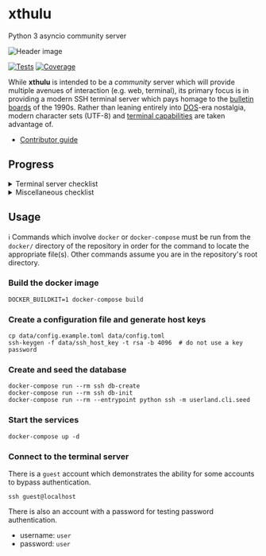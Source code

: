 # xthulu

Python 3 asyncio community server

![Header image](https://github.com/haliphax/xthulu/raw/assets/xthulu.jpg)

[![Tests](https://github.com/haliphax/xthulu/actions/workflows/tests.yml/badge.svg)](https://github.com/haliphax/xthulu/actions/workflows/tests.yml)
[![Coverage](https://img.shields.io/coverallsCoverage/github/haliphax/xthulu?label=Coverage)](https://coveralls.io/github/haliphax/xthulu)

While **xthulu** is intended to be a _community_ server which will provide
multiple avenues of interaction (e.g. web, terminal), its primary focus is in
providing a modern SSH terminal server which pays homage to the
[bulletin boards] of the 1990s. Rather than leaning entirely into [DOS]-era
nostalgia, modern character sets (UTF-8) and [terminal capabilities] are taken
advantage of.

- [Contributor guide]

## Progress

<details>
<summary>Terminal server checklist</summary>

### Terminal server

- [x] SSH server
- [x] PROXY v1 support
- [ ] SCP subsystem
- [ ] SFTP subsystem
- [x] Userland script stack
  - [x] Goto
  - [x] Gosub
  - [x] Exception handling
- [x] Terminal library ([Blessed])
  - [x] Process-isolated `Terminal` to circumvent atomic `TERM`
- [ ] UI components
  - [x] Block editor
  - [x] Line editor (block editor with a single line)
  - [ ] Horizontal lightbar
  - [ ] Vertical lightbar
  - [ ] Matrix (vertical/horizontal lightbar)
  - [ ] Panel (scrollable boundary)

</details>

<details>
<summary>Miscellaneous checklist</summary>

### Miscellaneous

- [x] Container proxy ([Traefik])
- [ ] HTTP server
  - [x] Static files
  - [ ] REST API
    - [x] Web framework ([APIFlask])
    - [ ] Implementation
- [ ] IPC
  - [x] Session events queue
  - [x] Methods for manipulating queue (querying specific events, etc.)
  - [ ] Can target other sessions and send them events (gosub/goto, chat
        requests, IM, etc.)
  - [ ] Server events queue (IPC coordination, etc.)
  - [x] Locks (IPC semaphore)
  - [ ] Global IPC (CLI, web, etc.) via Redis PubSub
- [ ] Data layer
  - [x] PostgreSQL for data
  - [x] Asynchronous ORM ([GINO])
  - [x] User model
  - [ ] Message bases
  - [ ] Simple pickle table ("The Pile") for miscellaneous data storage

</details>

## Usage

ℹ️ Commands which involve `docker` or `docker-compose` must be run from the
`docker/` directory of the repository in order for the command to locate the
appropriate file(s). Other commands assume you are in the repository's root
directory.

### Build the docker image

```shell
DOCKER_BUILDKIT=1 docker-compose build
```

### Create a configuration file and generate host keys

```shell
cp data/config.example.toml data/config.toml
ssh-keygen -f data/ssh_host_key -t rsa -b 4096  # do not use a key password
```

### Create and seed the database

```shell
docker-compose run --rm ssh db-create
docker-compose run --rm ssh db-init
docker-compose run --rm --entrypoint python ssh -m userland.cli.seed
```

### Start the services

```shell
docker-compose up -d
```

### Connect to the terminal server

There is a `guest` account which demonstrates the ability for some accounts to
bypass authentication.

```shell
ssh guest@localhost
```

There is also an account with a password for testing password authentication.

- username: `user`
- password: `user`

[bulletin boards]: https://archive.org/details/BBS.The.Documentary
[dos]: https://en.wikipedia.org/wiki/MS-DOS
[terminal capabilities]: https://en.wikipedia.org/wiki/Terminal_capabilities
[contributor guide]: ./CONTRIBUTING.md
[blessed]: https://blessed.readthedocs.io/en/latest/intro.html
[traefik]: https://traefik.io/traefik
[apiflask]: https://apiflask.com
[gino]: https://python-gino.org
